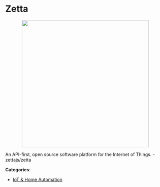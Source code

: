 # Zetta
<p align="center">
    <img width="400" src="https://raw.githubusercontent.com/apis-list/apis-list/apis/zetta/logo_256x256.png" />
</p>

An API-first, open source software platform for the Internet of Things.  - zettajs/zetta



**Categories**:
- [IoT & Home Automation](https://github.com/apis-list/apis-list#iot-and-home-automation)





